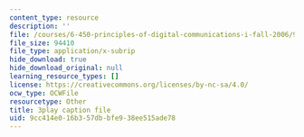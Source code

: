 ```yaml
---
content_type: resource
description: ''
file: /courses/6-450-principles-of-digital-communications-i-fall-2006/9cc414e016b357dbbfe938ee515ade78_QstZW4N4SX8.vtt
file_size: 94410
file_type: application/x-subrip
hide_download: true
hide_download_original: null
learning_resource_types: []
license: https://creativecommons.org/licenses/by-nc-sa/4.0/
ocw_type: OCWFile
resourcetype: Other
title: 3play caption file
uid: 9cc414e0-16b3-57db-bfe9-38ee515ade78
---
```

